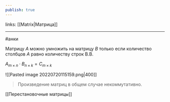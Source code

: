 ```yaml
---
publish: true
---
```

links: [[Matrix|Матрица]]

---
#анки 

Матрицу $A$ можно умножить на матрицу $B$ только если количество столбцов $A$ равно количеству строк B.B.

$A_{m{\times}n}\cdot B_{n{\times}k}=C_{m{\times}k}$

![[Pasted image 20220720115159.png|400]]

> Произведение матриц в общем случае некоммутативно.

[[Перестановочные матрицы]]

